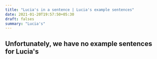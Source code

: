 ```yaml
---
title: "Lucia's in a sentence | Lucia's example sentences"
date: 2021-01-20T19:57:50+05:30
draft: falses
summary: "Lucia's"
---
```

## Unfortunately, we have no example sentences for Lucia's                 
